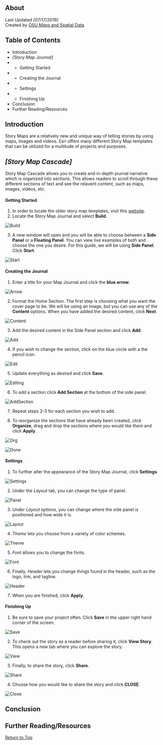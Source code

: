 ## About
Last Updated *[07/17/2019]*   
Created by [OSU Maps and Spatial Data](https://info.library.okstate.edu/map-room)


## Table of Contents
- Introduction 
- *[Story Map Journal]*
- - Getting Started
- - Creating the Journal
- - Settings
- - Finishing Up
- Conclusion
- Further Reading/Resources

## Introduction
Story Maps are a relatively new and unique way of telling stories by using maps, images and videos. Esri offers many different Story Map templates that can be utilized for a multitude of projects and purposes.

## *[Story Map Cascade]*
Story Map Cascade allows you to create and in-depth journal narrative which is organized into sections. This allows readers to scroll through these different sections of text and see the relavent content, such as maps, images, videos, etc. 

#### Getting Started
1. In order to locate the older story map templates, visit this [website](https://storymaps-classic.arcgis.com/en/app-list/?buildApp=true).
2. Locate the Story Map Journal and select **Build**.

![Build](images/Build.PNG)

3. A new window will open and you will be able to choose between a **Side Panel** or a **Floating Panel**. You can view live examples of both and choose the one you desire. For this guide, we will be using **Side Panel**. Click **Start**.

![Start](images/Start.PNG)

#### Creating the Journal
1. Enter a title for your Map Journal and click the **blue arrow**.

![Arrow](images/Arrow.PNG)

2. Format the Home Section. The first step is choosing what you want the cover page to be. We will be using an image, but you can use any of the **Content** options. When you have added the desired content, click **Next**.

![Content](images/Content.PNG)

3. Add the desired content in the Side Panel section and click **Add**.

![Add](images/Add.PNG)

4. If you wish to change the section, click on the blue circle with a the pencil icon. 

![Edit](images/Edit.PNG)

5. Update everything as desired and click **Save**.

![Editing](images/Editing.PNG)

6. To add a section click **Add Section** at the bottom of the side panel.

![AddSection](images/AddSection.PNG)

7. Repeat steps 2-3 for each section you wish to add. 

8. To reorganize the sections that have already been created, click **Organize**, drag and drop the sections where you would like them and click **Apply**.

![Org](images/Org.PNG)

![Done](images/Done.PNG)

#### Settings
1. To further alter the appearance of the Story Map Journal, click **Settings**.

![Settings](images/Settings.PNG)

2. Under the *Layout* tab, you can change the type of panel.

![Panel](images/Panel.PNG)

3. Under *Layout options*, you can change where the side panel is positioned and how wide it is.

![Layout](images/Layout.PNG)

4. *Theme* lets you choose from a variety of color schemes.

![Theme](images/Theme.PNG)

5. *Font* allows you to change the fonts.

![Font](images/Font.PNG)

6. Finally, *Header* lets you change things found in the header, such as the logo, link, and tagline.

![Header](images/Header.PNG)

7. When you are finished, click **Apply**.

#### Finishing Up
1. Be sure to save your project often. Click **Save** in the upper right hand corner of the screen.

![Save](images/Save.PNG)

2. To check out the story as a reader before sharing it, click **View Story**. This opens a new tab where you can explore the story.

![View](images/View.PNG)

3. Finally, to share the story, click **Share**.

![Share](images/Share.PNG)

4. Choose how you would like to share the story and click **CLOSE**.

![Close](images/Close.PNG)

## Conclusion

## Further Reading/Resources


[Return to Top](#about)
